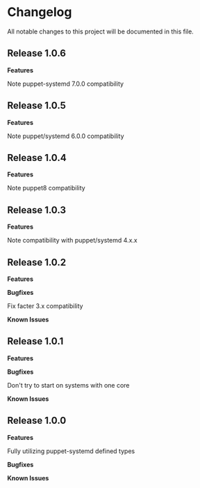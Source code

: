 # Changelog

All notable changes to this project will be documented in this file.

## Release 1.0.6

**Features**

Note puppet-systemd 7.0.0 compatibility

## Release 1.0.5

**Features**

Note puppet/systemd 6.0.0 compatibility

## Release 1.0.4

**Features**

Note puppet8 compatibility

## Release 1.0.3

**Features**

Note compatibility with puppet/systemd 4.x.x

## Release 1.0.2

**Features**

**Bugfixes**

Fix facter 3.x compatibility

**Known Issues**

## Release 1.0.1

**Features**

**Bugfixes**

Don't try to start on systems with one core

**Known Issues**

## Release 1.0.0

**Features**

Fully utilizing puppet-systemd defined types

**Bugfixes**

**Known Issues**
